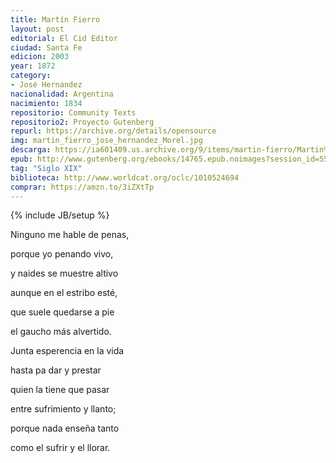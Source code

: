 ```yaml
---
title: Martín Fierro
layout: post
editorial: El Cid Editor
ciudad: Santa Fe
edicion: 2003
year: 1872
category: 
- José Hernandez
nacionalidad: Argentina
nacimiento: 1834
repositorio: Community Texts
repositorio2: Proyecto Gutenberg
repurl: https://archive.org/details/opensource
img: martin_fierro_jose_hernandez_Morel.jpg
descarga: https://ia601409.us.archive.org/9/items/martin-fierro/Martin%20Fierro.pdf
epub: http://www.gutenberg.org/ebooks/14765.epub.noimages?session_id=55c08cb20d864d3bb585db22ed86a32eedafa4d7
tag: "Siglo XIX"
biblioteca: http://www.worldcat.org/oclc/1010524694
comprar: https://amzn.to/3iZXtTp
---
```

{% include JB/setup %}

Ninguno me hable de penas,
 
porque yo penando vivo, 
 
y naides se muestre altivo
 
aunque en el estribo esté,
 
que suele quedarse a pie
 
el gaucho más alvertido.
 
 
Junta esperencia en la vida
 
hasta pa dar y prestar
  
quien la tiene que pasar
 
entre sufrimiento y llanto;
 
porque nada enseña tanto
 
como el sufrir y el llorar.
